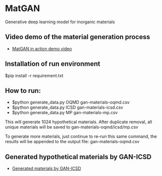 # MatGAN
Generative deep learning model for inorganic materials


## Video demo of the material generation process
- [MatGAN in action demo video](https://youtu.be/psneoau1m-8)

## Installation of run environment
$pip install -r requirement.txt

## How to run:

- $python generate_data.py OQMD gan-materials-oqmd.csv
- $python generate_data.py ICSD gan-materials-icsd.csv
- $python generate_data.py MP gan-materials-mp.csv

This will generate 1024 hypothetical materials. After duplicate removal, all unique materials will be saved to gan-materials-oqmd/icsd/mp.csv

To generate more materials, just continue to re-run this same command, the results will be appended to the output file: gan-materials-oqmd.csv

## Generated hypothetical materials by GAN-ICSD

- [Generated materials by GAN-ICSD](.\generated_data\ICSD\generated_ICSD_2m.csv)


